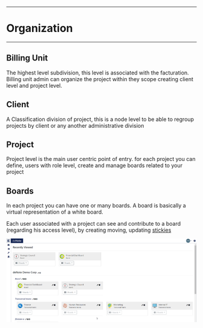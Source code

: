 
---
# Organization
---

## Billing Unit

The highest level subdivision, this level is associated with the facturation. 
Billing unit admin can organize the project within they scope creating client level and project level.

## Client 

A Classification division of project, this is a node level to be able to regroup projects by client or any another administrative division

## Project

Project level is the main user centric point of entry. for each project you can define, users with role level, create and manage boards related to your project

## Boards
In each project you can have one or many boards. A board is basically a virtual representation of a white board.

Each user associated with a project can see and contribute to a board (regarding his access level), by creating moving, updating [stickies](sticky-types)

![navigation](./assets/images/screen-shots/project-navigation.png)

